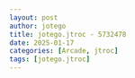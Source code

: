 ```yaml
---
layout: post
author: jotego
title: jotego.jtroc - 5732478
date: 2025-01-17
categories: [Arcade, jtroc]
tags: [jotego.jtroc]
---
```


